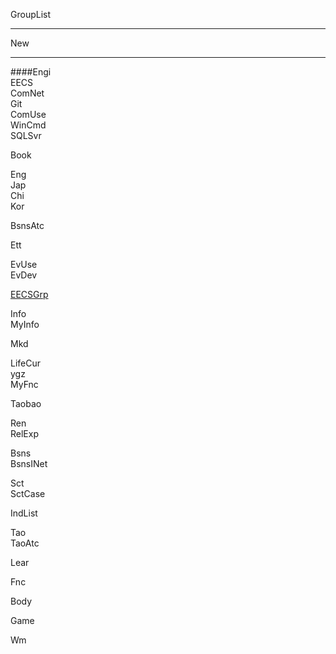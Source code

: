 GroupList

---

New  
 
---
####Engi  
EECS  
ComNet  
Git  
ComUse  
WinCmd  
SQLSvr  

Book  

Eng  
Jap  
Chi  
Kor  

BsnsAtc 


Ett    

EvUse  
EvDev  


[EECSGrp](EECSGrp.md)

Info  
MyInfo

Mkd    


LifeCur  
ygz  
MyFnc  
 
Taobao  

Ren  
RelExp 


Bsns  
BsnsINet  

Sct  
SctCase   

IndList  


Tao  
TaoAtc

Lear  

Fnc  

Body  

Game  

Wm  

  


 
 
